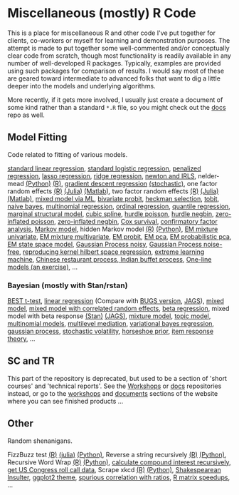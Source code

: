 Miscellaneous (mostly) R Code
====================

This is a place for miscellaneous R and other code I've put together for clients, co-workers or myself for learning and demonstration purposes. The attempt is made to put together some well-commented and/or conceptually clear code from scratch, though most functionality is readily available in any number of well-developed R packages.  Typically, examples are provided using such packages for comparison of results.  I would say most of these are geared toward intermediate to advanced folks that want to dig a little deeper into the models and underlying algorithms.

More recently, if it gets more involved, I usually just create a document of some kind rather than a standard `*.R` file, so you might check out the [docs](https://github.com/m-clark/docs) repo as well.


Model Fitting
-------------

Code related to fitting of various models. 

[standard linear regression](https://github.com/m-clark/Miscellaneous-R-Code/blob/master/ModelFitting/standardlm.R), 
[standard logistic regression](https://github.com/m-clark/Miscellaneous-R-Code/blob/master/ModelFitting/standard_logistic.R), 
[penalized regression](https://github.com/m-clark/Miscellaneous-R-Code/blob/master/ModelFitting/penalizedML.R), 
[lasso regression](https://github.com/m-clark/Miscellaneous-R-Code/blob/master/ModelFitting/lasso.R),
[ridge regression](https://github.com/m-clark/Miscellaneous-R-Code/blob/master/ModelFitting/ridge.R),
[newton and IRLS](https://github.com/m-clark/Miscellaneous-R-Code/blob/master/ModelFitting/newton_irls.R),
nelder-mead [(Python)](https://github.com/m-clark/Miscellaneous-R-Code/blob/master/ModelFitting/nelder_mead.py) [(R)](https://github.com/m-clark/Miscellaneous-R-Code/blob/master/ModelFitting/nelder_mead.R),
[gradient descent regression](https://github.com/m-clark/Miscellaneous-R-Code/blob/master/ModelFitting/gradientdescent.R) [(stochastic)](https://github.com/m-clark/Miscellaneous-R-Code/blob/master/ModelFitting/stochastic_gradientdescent.R), 
one factor random effects [(R)](https://github.com/m-clark/Miscellaneous-R-Code/blob/master/ModelFitting/onefactorRE.R) 
[(Julia)](https://github.com/m-clark/Miscellaneous-R-Code/blob/master/ModelFitting/onefactorRE.jl) 
[(Matlab)](https://github.com/m-clark/Miscellaneous-R-Code/blob/master/ModelFitting/onefactorRE.m), 
two factor random effects [(R)](https://github.com/m-clark/Miscellaneous-R-Code/blob/master/ModelFitting/twofactorRE.R) 
[(Julia)](https://github.com/m-clark/Miscellaneous-R-Code/blob/master/ModelFitting/twofactorRE.jl) 
[(Matlab)](https://github.com/m-clark/Miscellaneous-R-Code/blob/master/ModelFitting/twofactorRE.m), 
[mixed model via ML](https://m-clark.github.io/docs/mixedModels/mixedModelML.html),
[bivariate probit](https://github.com/m-clark/Miscellaneous-R-Code/blob/master/ModelFitting/bivariateProbit.R),
[heckman selection](https://github.com/m-clark/Miscellaneous-R-Code/blob/master/ModelFitting/heckman_selection.R),
[tobit](https://github.com/m-clark/Miscellaneous-R-Code/blob/master/ModelFitting/tobit.R),
[naive bayes](https://github.com/m-clark/Miscellaneous-R-Code/blob/master/ModelFitting/naivebayes.R),
[multinomial regression](https://github.com/m-clark/Miscellaneous-R-Code/blob/master/ModelFitting/multinomial.R),
[ordinal regression](https://github.com/m-clark/Miscellaneous-R-Code/blob/master/ModelFitting/ordinal_regression.R),
[quantile regression](http://htmlpreview.github.io/?https://github.com/m-clark/Miscellaneous-R-Code/blob/master/ModelFitting/quantileRegression.html),
[marginal structural model](https://github.com/m-clark/Miscellaneous-R-Code/blob/master/ModelFitting/ipw.R),
[cubic spline](https://github.com/m-clark/Miscellaneous-R-Code/blob/master/ModelFitting/cubicsplines.R), 
[hurdle poisson](https://github.com/m-clark/Miscellaneous-R-Code/blob/master/ModelFitting/hurdle.R), 
[hurdle negbin](https://github.com/m-clark/Miscellaneous-R-Code/blob/master/ModelFitting/hurdle.R), 
[zero-inflated poisson](https://github.com/m-clark/Miscellaneous-R-Code/blob/master/ModelFitting/poiszeroinfl.R), 
[zero-inflated negbin](https://github.com/m-clark/Miscellaneous-R-Code/blob/master/ModelFitting/NBzeroinfl.R), 
[Cox survival](https://github.com/m-clark/Miscellaneous-R-Code/blob/master/ModelFitting/survivalCox.R),
[confirmatory factor analysis](https://github.com/m-clark/Miscellaneous-R-Code/blob/master/ModelFitting/cfa_ml.R),
[Markov model](https://github.com/m-clark/Miscellaneous-R-Code/blob/master/ModelFitting/markov_model.R),
hidden Markov model [(R)](https://github.com/m-clark/Miscellaneous-R-Code/blob/master/ModelFitting/hmm_viterbi.R)
[(Python)](https://github.com/m-clark/Miscellaneous-R-Code/blob/master/ModelFitting/hmm_viterbi.py),
[EM mixture univariate](https://github.com/m-clark/Miscellaneous-R-Code/blob/master/ModelFitting/EM%20Examples/EM%20Mixture.R),
[EM mixture multivariate](https://github.com/m-clark/Miscellaneous-R-Code/blob/master/ModelFitting/EM%20Examples/EM%20Mixture%20MV.R),
[EM probit](https://github.com/m-clark/Miscellaneous-R-Code/blob/master/ModelFitting/EM%20Examples/EM%20algorithm%20for%20probit%20example.R),
[EM pca](https://github.com/m-clark/Miscellaneous-R-Code/blob/master/ModelFitting/EM%20Examples/EM%20for%20pca.R),
[EM probabilistic pca](https://github.com/m-clark/Miscellaneous-R-Code/blob/master/ModelFitting/EM%20Examples/EM%20algorithm%20for%20ppca.R),
[EM state space model](https://github.com/m-clark/Miscellaneous-R-Code/blob/master/ModelFitting/EM%20Examples/EM%20for%20state%20space%20unobserved%20components.R),
[Gaussian Process noisy](https://github.com/m-clark/Miscellaneous-R-Code/blob/master/ModelFitting/gp%20Examples/gaussianprocessNoisy.R),
[Gaussian Process noise-free](https://github.com/m-clark/Miscellaneous-R-Code/blob/master/ModelFitting/gp%20Examples/gaussianprocessNoiseFree.R), 
[reproducing kernel hilbert space regression](https://github.com/m-clark/Miscellaneous-R-Code/blob/master/ModelFitting/RKHSReg/RKHSReg.md), 
[extreme learning machine](https://github.com/m-clark/Miscellaneous-R-Code/blob/master/ModelFitting/elm.R),
[Chinese restaurant process, Indian buffet process](https://github.com/m-clark/Miscellaneous-R-Code/blob/master/ModelFitting/crp.R), 
[One-line models (an exercise)](https://github.com/m-clark/Miscellaneous-R-Code/blob/master/ModelFitting/one_line_models.R),
...


### Bayesian (mostly with Stan/rstan)

[BEST t-test](https://github.com/m-clark/Miscellaneous-R-Code/blob/master/ModelFitting/Bayesian/rstant_testBEST.R),
[linear regression](https://github.com/m-clark/Miscellaneous-R-Code/blob/master/ModelFitting/Bayesian/rstan_linregwithprior.R)
(Compare with [BUGS version](https://github.com/m-clark/Miscellaneous-R-Code/blob/master/ModelFitting/Bayesian/bugs_linreg.R), [JAGS](https://github.com/m-clark/Miscellaneous-R-Code/blob/master/ModelFitting/Bayesian/jags_linreg.R)),
[mixed model](https://github.com/m-clark/Miscellaneous-R-Code/blob/master/ModelFitting/Bayesian/rstan_MixedModelSleepstudy.R), 
[mixed model with correlated random effects](https://github.com/m-clark/Miscellaneous-R-Code/blob/master/ModelFitting/Bayesian/rstan_MixedModelSleepstudy_withREcorrelation.R), 
[beta regression](https://github.com/m-clark/Miscellaneous-R-Code/blob/master/ModelFitting/Bayesian/rstanBetaRegression.R),
mixed model with beta response [(Stan)](https://github.com/m-clark/Miscellaneous-R-Code/blob/master/ModelFitting/Bayesian/rstan_MixedModelBetaRegression.R) [(JAGS)](https://github.com/m-clark/Miscellaneous-R-Code/blob/master/ModelFitting/Bayesian/jags_MixedModelBetaRegression.R),
[mixture model](https://github.com/m-clark/Miscellaneous-R-Code/blob/master/ModelFitting/Bayesian/rstan_MixtureModel.R),
[topic model](https://github.com/m-clark/Miscellaneous-R-Code/blob/master/ModelFitting/Bayesian/topicModelgibbs.R),
[multinomial models](https://github.com/m-clark/Miscellaneous-R-Code/blob/master/ModelFitting/Bayesian/multinomial),
[multilevel mediation](https://github.com/m-clark/Miscellaneous-R-Code/blob/master/ModelFitting/Bayesian/rstan_multilevelMediation.R), 
[variational bayes regression](https://github.com/m-clark/Miscellaneous-R-Code/blob/master/ModelFitting/Bayesian/variationalBayesRegression.Rmd), 
[gaussian process](https://github.com/m-clark/Miscellaneous-R-Code/blob/master/ModelFitting//gp%20Examples/gaussianProcessStan.Rmd),
[stochastic volatility](https://github.com/m-clark/Miscellaneous-R-Code/blob/master/ModelFitting/Bayesian/stochasticVolatility.R),
[horseshoe prior](https://github.com/m-clark/Miscellaneous-R-Code/blob/master/ModelFitting/Bayesian/horseshoe/README.md),
[item response theory](https://github.com/m-clark/Miscellaneous-R-Code/blob/master/ModelFitting/Bayesian/StanBugsJags/IRT_models), ...


SC and TR
---------

This part of the repository is deprecated, but used to be a section of 'short courses' and 'technical reports'.  See the [Workshops](https://github.com/m-clark/Workshops) or [docs](https://github.com/m-clark/docs) repositories instead, or go to the [workshops](http://m-clark.github.io/workshops/) and [documents](http://m-clark.github.io/documents/) sections of the website where you can see finished products ...


Other
-----

Random shenanigans.

FizzBuzz test [(R)](https://github.com/m-clark/Miscellaneous-R-Code/blob/master/Other/fizzbuzz.R) [(julia)](https://github.com/m-clark/Miscellaneous-R-Code/blob/master/Other/fizzbuzz.jl) [(Python)](https://github.com/m-clark/Miscellaneous-R-Code/blob/master/Other/fizzbuzz.py),
Reverse a string recursively [(R)](https://github.com/m-clark/Miscellaneous-R-Code/blob/master/Other/Programming_Shenanigans/stringReverseRecursively.R) [(Python)](https://github.com/m-clark/Miscellaneous-R-Code/blob/master/Other/Programming_Shenanigans/stringReverseRecursively.py),
Recursive Word Wrap [(R)](https://github.com/m-clark/Miscellaneous-R-Code/blob/master/Other/Programming_Shenanigans/wordWrap.R) [(Python)](https://github.com/m-clark/Miscellaneous-R-Code/blob/master/Other/Programming_Shenanigans/wordWrap.py),
[calculate compound interest recursively](https://github.com/m-clark/Miscellaneous-R-Code/blob/master/Other/Programming_Shenanigans/compound.R),
[get US Congress roll call data](https://github.com/m-clark/Miscellaneous-R-Code/blob/master/Other/getRollCall.R),
Scrape xkcd [(R)](https://github.com/m-clark/Miscellaneous-R-Code/blob/master/Other/xkcdscrape.R) [(Python)](https://github.com/m-clark/Miscellaneous-R-Code/blob/master/Other/xkcdscrape.py), 
[Shakespearean Insulter](https://github.com/m-clark/Miscellaneous-R-Code/blob/master/Other/shakespeareanInsulter.R), 
[ggplot2 theme](https://github.com/m-clark/Miscellaneous-R-Code/blob/master/Other/ggtheme.R),
[spurious correlation with ratios](https://github.com/m-clark/Miscellaneous-R-Code/blob/master/Other/spuriousCorrelationwithRatios.R),
[R matrix speedups](https://github.com/m-clark/Miscellaneous-R-Code/blob/master/Other/Programming_Shenanigans/matrixOperations.md), ...



